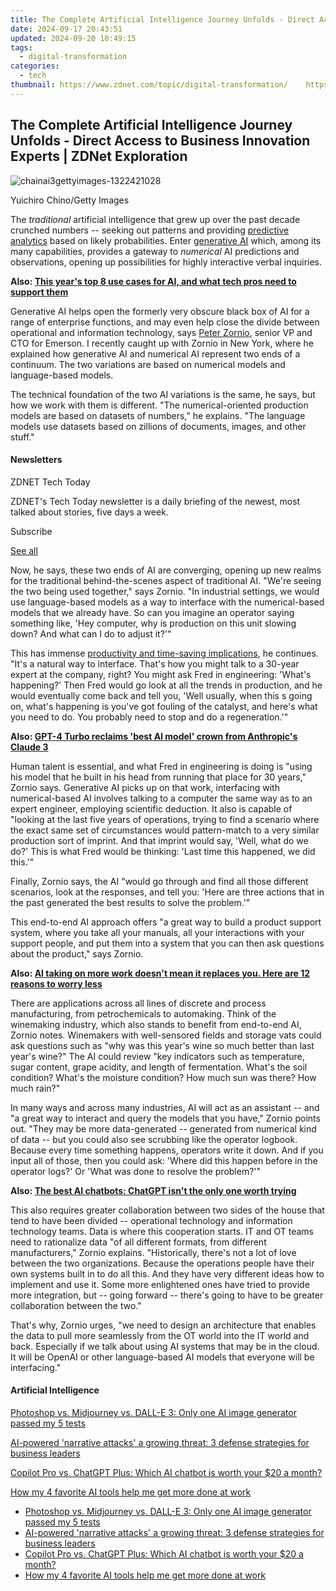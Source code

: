 ```yaml
---
title: The Complete Artificial Intelligence Journey Unfolds - Direct Access to Business Innovation Experts | ZDNet Exploration
date: 2024-09-17 20:43:51
updated: 2024-09-20 10:49:15
tags:
  - digital-transformation
categories:
  - tech
thumbnail: https://www.zdnet.com/topic/digital-transformation/    https://www.zdnet.com/a/img/resize/87ed0d973c471a0e03d96c8675c6060783b429ff/2024/04/16/316be829-b3d0-4391-9c90-b1613dbbda79/chainai3gettyimages-1322421028.jpg?width=170&height=128&fit=crop&auto=webp
---
```


## The Complete Artificial Intelligence Journey Unfolds - Direct Access to Business Innovation Experts | ZDNet Exploration

![chainai3gettyimages-1322421028](https://www.zdnet.com/a/img/resize/a1943d5a1a2193a0482fd3c6c2aedcb3adb36cb7/2024/04/16/316be829-b3d0-4391-9c90-b1613dbbda79/chainai3gettyimages-1322421028.jpg?auto=webp&width=1280)

Yuichiro Chino/Getty Images

The _traditional_ artificial intelligence that grew up over the past decade crunched numbers -- seeking out patterns and providing [predictive analytics](https://www.zdnet.com/article/this-years-top-8-use-cases-for-ai-and-what-tech-professionals-need-to-support-them/) based on likely probabilities. Enter [generative AI](https://www.zdnet.com/article/what-is-generative-ai-and-why-is-it-so-popular-heres-everything-you-need-to-know/) which, among its many capabilities, provides a gateway to _numerical_ AI predictions and observations, opening up possibilities for highly interactive verbal inquiries. 

**Also: [This year's top 8 use cases for AI, and what tech pros need to support them](https://www.zdnet.com/article/this-years-top-8-use-cases-for-ai-and-what-tech-professionals-need-to-support-them/)**

Generative AI helps open the formerly very obscure black box of AI for a range of enterprise functions, and may even help close the divide between operational and information technology, says [Peter Zornio](https://www.emerson.com/en-us/about-us/leadership/peter-zornio), senior VP and CTO for Emerson. I recently caught up with Zornio in New York, where he explained how generative AI and numerical AI represent two ends of a continuum. The two variations are based on numerical models and language-based models.

The technical foundation of the two AI variations is the same, he says, but how we work with them is different. "The numerical-oriented production models are based on datasets of numbers," he explains. "The language models use datasets based on zillions of documents, images, and other stuff."

#### Newsletters

ZDNET Tech Today

ZDNET's Tech Today newsletter is a daily briefing of the newest, most talked about stories, five days a week.

 Subscribe

[See all](https://www.zdnet.com/newsletters/)

Now, he says, these two ends of AI are converging, opening up new realms for the traditional behind-the-scenes aspect of traditional AI. "We're seeing the two being used together," says Zornio. "In industrial settings, we would use language-based models as a way to interface with the numerical-based models that we already have. So can you imagine an operator saying something like, 'Hey computer, why is production on this unit slowing down? And what can I do to adjust it?'"

This has immense [productivity and time-saving implications](https://www.zdnet.com/article/ai-taking-on-more-work-doesnt-mean-it-replaces-you-here-are-12-reasons-to-worry-less/), he continues. "It's a natural way to interface. That's how you might talk to a 30-year expert at the company, right? You might ask Fred in engineering: 'What's happening?' Then Fred would go look at all the trends in production, and he would eventually come back and tell you, 'Well usually, when this s going on, what's happening is you've got fouling of the catalyst, and here's what you need to do. You probably need to stop and do a regeneration.'"

**Also: [GPT-4 Turbo reclaims 'best AI model' crown from Anthropic's Claude 3](https://www.zdnet.com/article/gpt-4-turbo-reclaims-best-ai-model-crown-from-anthropics-claude-3/)**

Human talent is essential, and what Fred in engineering is doing is "using his model that he built in his head from running that place for 30 years," Zornio says. Generative AI picks up on that work, interfacing with numerical-based AI involves talking to a computer the same way as to an expert engineer, employing scientific deduction. It also is capable of "looking at the last five years of operations, trying to find a scenario where the exact same set of circumstances would pattern-match to a very similar production sort of imprint. And that imprint would say, 'Well, what do we do?' This is what Fred would be thinking: 'Last time this happened, we did this.'"

Finally, Zornio says, the AI "would go through and find all those different scenarios, look at the responses, and tell you: 'Here are three actions that in the past generated the best results to solve the problem.'"

This end-to-end AI approach offers "a great way to build a product support system, where you take all your manuals, all your interactions with your support people, and put them into a system that you can then ask questions about the product," says Zornio. 

**Also: [AI taking on more work doesn't mean it replaces you. Here are 12 reasons to worry less](https://www.zdnet.com/article/ai-taking-on-more-work-doesnt-mean-it-replaces-you-here-are-12-reasons-to-worry-less/)**

There are applications across all lines of discrete and process manufacturing, from petrochemicals to automaking. Think of the winemaking industry, which also stands to benefit from end-to-end AI, Zornio notes. Winemakers with well-sensored fields and storage vats could ask questions such as "why was this year's wine so much better than last year's wine?" The AI could review "key indicators such as temperature, sugar content, grape acidity, and length of fermentation. What's the soil condition? What's the moisture condition? How much sun was there? How much rain?" 

In many ways and across many industries, AI will act as an assistant -- and "a great way to interact and query the models that you have," Zornio points out. "They may be more data-generated -- generated from numerical kind of data -- but you could also see scrubbing like the operator logbook. Because every time something happens, operators write it down. And if you input all of those, then you could ask: 'Where did this happen before in the operator logs?' Or 'What was done to resolve the problem?'"

**Also: [The best AI chatbots: ChatGPT isn't the only one worth trying](https://www.zdnet.com/article/best-ai-chatbot/)**

This also requires greater collaboration between two sides of the house that tend to have been divided -- operational technology and information technology teams. Data is where this cooperation starts. IT and OT teams need to rationalize data "of all different formats, from different manufacturers," Zornio explains. "Historically, there's not a lot of love between the two organizations. Because the operations people have their own systems built in to do all this. And they have very different ideas how to implement and use it. Some more enlightened ones have tried to provide more integration, but -- going forward -- there's going to have to be greater collaboration between the two."

That's why, Zornio urges, "we need to design an architecture that enables the data to pull more seamlessly from the OT world into the IT world and back. Especially if we talk about using AI systems that may be in the cloud. It will be OpenAI or other language-based AI models that everyone will be interfacing."

#### Artificial Intelligence

[Photoshop vs. Midjourney vs. DALL-E 3: Only one AI image generator passed my 5 tests](https://www.zdnet.com/article/is-photoshops-new-text-to-image-as-good-as-midjourney-and-dall-e-we-test-it-and-see/ "Photoshop vs. Midjourney vs. DALL-E 3: Only one AI image generator passed my 5 tests")

[AI-powered 'narrative attacks' a growing threat: 3 defense strategies for business leaders](https://www.zdnet.com/article/ai-powered-narrative-attacks-a-growing-threat-3-defense-strategies-for-business-leaders/ "AI-powered 'narrative attacks' a growing threat: 3 defense strategies for business leaders")

[Copilot Pro vs. ChatGPT Plus: Which AI chatbot is worth your $20 a month?](https://www.zdnet.com/article/copilot-pro-vs-chatgpt-plus-which-is-ai-chatbot-is-worth-your-20-a-month/ "Copilot Pro vs. ChatGPT Plus: Which AI chatbot is worth your $20 a month?")

[How my 4 favorite AI tools help me get more done at work](https://www.zdnet.com/article/how-my-4-favorite-ai-tools-help-me-get-more-done-at-work/ "How my 4 favorite AI tools help me get more done at work")

* [Photoshop vs. Midjourney vs. DALL-E 3: Only one AI image generator passed my 5 tests](https://www.zdnet.com/article/is-photoshops-new-text-to-image-as-good-as-midjourney-and-dall-e-we-test-it-and-see/ "Photoshop vs. Midjourney vs. DALL-E 3: Only one AI image generator passed my 5 tests")
* [AI-powered 'narrative attacks' a growing threat: 3 defense strategies for business leaders](https://www.zdnet.com/article/ai-powered-narrative-attacks-a-growing-threat-3-defense-strategies-for-business-leaders/ "AI-powered 'narrative attacks' a growing threat: 3 defense strategies for business leaders")
* [Copilot Pro vs. ChatGPT Plus: Which AI chatbot is worth your $20 a month?](https://www.zdnet.com/article/copilot-pro-vs-chatgpt-plus-which-is-ai-chatbot-is-worth-your-20-a-month/ "Copilot Pro vs. ChatGPT Plus: Which AI chatbot is worth your $20 a month?")
* [How my 4 favorite AI tools help me get more done at work](https://www.zdnet.com/article/how-my-4-favorite-ai-tools-help-me-get-more-done-at-work/ "How my 4 favorite AI tools help me get more done at work")

<ins class="adsbygoogle"
     style="display:block"
     data-ad-format="autorelaxed"
     data-ad-client="ca-pub-7571918770474297"
     data-ad-slot="1223367746"></ins>



<ins class="adsbygoogle"
     style="display:block"
     data-ad-client="ca-pub-7571918770474297"
     data-ad-slot="8358498916"
     data-ad-format="auto"
     data-full-width-responsive="true"></ins>

